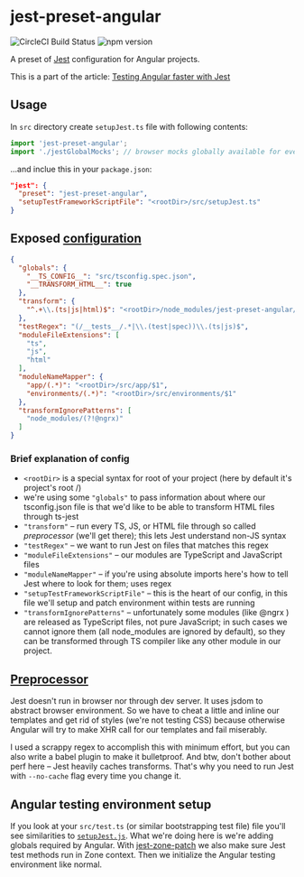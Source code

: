 # jest-preset-angular
![CircleCI Build Status](https://circleci.com/gh/thymikee/jest-preset-angular.svg?style=shield&circle-token=:circle-token)
![npm version](https://badge.fury.io/js/jest-preset-angular.svg)

A preset of [Jest](http://facebook.github.io/jest) configuration for Angular projects.

This is a part of the article: [Testing Angular faster with Jest](https://www.xfive.co/blog/testing-angular-faster-jest/)

## Usage
In `src` directory create `setupJest.ts` file with following contents:
```js
import 'jest-preset-angular';
import './jestGlobalMocks'; // browser mocks globally available for every test
```

...and inclue this in your `package.json`:
```json
"jest": {
  "preset": "jest-preset-angular",
  "setupTestFrameworkScriptFile": "<rootDir>/src/setupJest.ts"
}
```

## Exposed [configuration](https://github.com/thymikee/jest-preset-angular/blob/master/jest-preset.json)
```json
{
  "globals": {
    "__TS_CONFIG__": "src/tsconfig.spec.json",
    "__TRANSFORM_HTML__": true
  },
  "transform": {
    "^.+\\.(ts|js|html)$": "<rootDir>/node_modules/jest-preset-angular/preprocessor.js"
  },
  "testRegex": "(/__tests__/.*|\\.(test|spec))\\.(ts|js)$",
  "moduleFileExtensions": [
    "ts",
    "js",
    "html"
  ],
  "moduleNameMapper": {
    "app/(.*)": "<rootDir>/src/app/$1",
    "environments/(.*)": "<rootDir>/src/environments/$1"
  },
  "transformIgnorePatterns": [
    "node_modules/(?!@ngrx)"
  ]
}
```

### Brief explanation of config
* `<rootDir>` is a special syntax for root of your project (here by default it's project's root /)
* we're using some `"globals"` to pass information about where our tsconfig.json file is that we'd like to be able to transform HTML files through ts-jest
* `"transform"` – run every TS, JS, or HTML file through so called *preprocessor* (we'll get there); this lets Jest understand non-JS syntax
* `"testRegex"` – we want to run Jest on files that matches this regex
* `"moduleFileExtensions"` – our modules are TypeScript and JavaScript files
* `"moduleNameMapper"` – if you're using absolute imports here's how to tell Jest where to look for them; uses regex
* `"setupTestFrameworkScriptFile"` – this is the heart of our config, in this file we'll setup and patch environment within tests are running
* `"transformIgnorePatterns"` – unfortunately some modules (like @ngrx ) are released as TypeScript files, not pure JavaScript; in such cases we cannot ignore them (all node_modules are ignored by default), so they can be transformed through TS compiler like any other module in our project.

## [Preprocessor](https://github.com/thymikee/jest-preset-angular/blob/master/preprocessor.js)
Jest doesn't run in browser nor through dev server. It uses jsdom to abstract browser environment. So we have to cheat a little and inline our templates and get rid of styles (we're not testing CSS) because otherwise Angular will try to make XHR call for our templates and fail miserably.

I used a scrappy regex to accomplish this with minimum effort, but you can also write a babel plugin to make it bulletproof. And btw, don't bother about perf here – Jest heavily caches transforms. That's why you need to run Jest with `--no-cache` flag every time you change it.

## Angular testing environment setup

If you look at your `src/test.ts` (or similar bootstrapping test file) file you'll see similarities to [`setupJest.js`](https://github.com/thymikee/jest-preset-angular/blob/master/setupJest.js). What we're doing here is we're adding globals required by Angular. With [jest-zone-patch](https://github.com/thymikee/jest-zone-patch) we also make sure Jest test methods run in Zone context. Then we initialize the Angular testing environment like normal.
